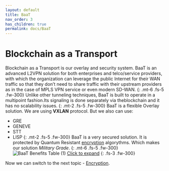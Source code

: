 ```yaml
---
layout: default
title: BaaT
nav_order: 3
has_children: true
permalink: docs/BaaT
---
```

# Blockchain as a Transport

Blockchain as a Transport is our overlay and security system. BaaT is an advanced L2VPN solution for both enterprises and telco/service providers, with which the organization can leverage the public Internet for their WAN traffic so that they don’t need to share traffic with their upstream providers as in the case of MPLS VPN service or even modern SD-WAN.
{: .mt-6 .fs-5 .fw-300} 
Unlike  other  tunneling  techniques,  BaaT  is  built  to  operate  in  a  multipoint  fashion.Its signaling is done separately via theblockchain and it has no scalability issues.
{: .mt-2 .fs-5 .fw-300} 
BaaT is a flexible Overlay solution. We are using **VXLAN** protocol. But we also can use:
- GRE 
- GENEVE
- STT
- LISP
{: .mt-2 .fs-5 .fw-300} 
BaaT is a very secured solution. It is protected by Quantum Resistant [encryption](https://bd-wan.github.io//docs/BaaT/Encryption/) algorythms. Which makes our solution *Military Grade*.
{: .mt-6 .fs-5 .fw-300} 
![BaaT Benefits Table (1)](https://user-images.githubusercontent.com/107935539/178148418-62146186-2e50-4b91-8b3b-daf61c03b0b3.png)
[Click to expand](https://user-images.githubusercontent.com/107935539/178148418-62146186-2e50-4b91-8b3b-daf61c03b0b3.png)
{: .fs-3 .fw-300} 

 Now we can switch to the next topic - [Encryption](https://bd-wan.github.io//docs/BaaT/Encryption/).